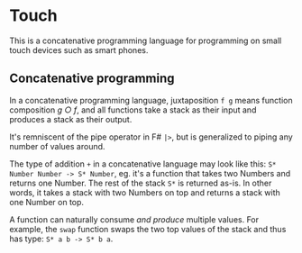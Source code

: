 Touch
=====

This is a concatenative programming language for programming on small touch devices such as smart phones.


Concatenative programming
-------------------------

In a concatenative programming language, juxtaposition `f g` means function composition *g ○ f*, 
and all functions take a stack as their input and produces a stack as their output.

It's remniscent of the pipe operator in F# `|>`, but is generalized to piping any number of values around.

The type of addition `+` in a concatenative language may look like this: `S* Number Number -> S* Number`, 
eg. it's a function that takes two Numbers and returns one Number. The rest of the stack `S*` is returned as-is.
In other words, it takes a stack with two Numbers on top and returns a stack with one Number on top.

A function can naturally consume *and produce* multiple values. 
For example, the `swap` function swaps the two top values of the stack and thus has type: `S* a b -> S* b a`.

